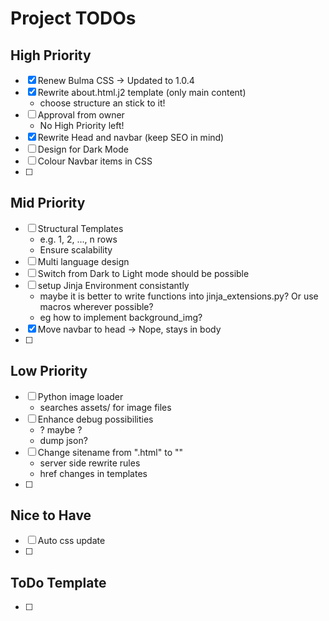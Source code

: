 # Project TODOs

## High Priority
- [x] Renew Bulma CSS
        -> Updated to 1.0.4
- [x] Rewrite about.html.j2 template (only main content)
    - choose structure an stick to it!
- [ ] Approval from owner
    - No High Priority left!
- [x] Rewrite Head and navbar (keep SEO in mind)
- [ ] Design for Dark Mode
- [ ] Colour Navbar items in CSS
- [ ] 


## Mid Priority
- [ ] Structural Templates
    - e.g. 1, 2, ..., n rows
    - Ensure scalability
- [ ] Multi language design
- [ ] Switch from Dark to Light mode should be possible
- [ ] setup Jinja Environment consistantly
    - maybe it is better to write functions into jinja_extensions.py? Or use macros wherever possible?
    - eg how to implement background_img?
- [x] Move navbar to head
        -> Nope, stays in body
- [ ] 

## Low Priority
- [ ] Python image loader
    - searches assets/ for image files
- [ ] Enhance debug possibilities
    - ? maybe ?
    - dump json?
- [ ] Change sitename from ".html" to ""
    - server side rewrite rules
    - href changes in templates
- [ ] 

## Nice to Have
- [ ] Auto css update
- [ ] 

## ToDo Template
- [ ] 